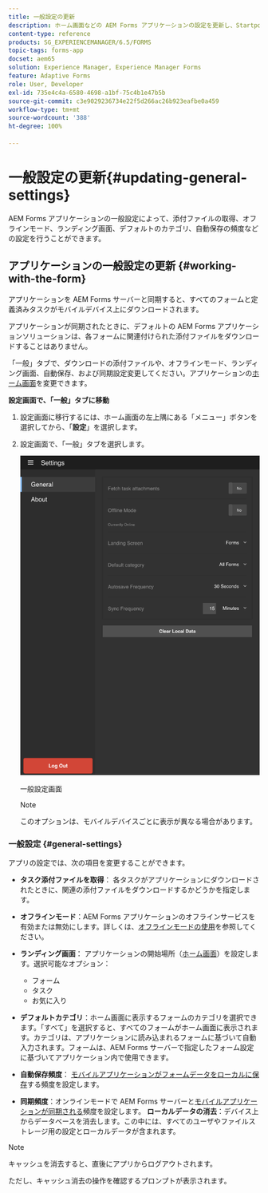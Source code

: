 ```yaml
---
title: 一般設定の更新
description: ホーム画面などの AEM Forms アプリケーションの設定を更新し、Startpoints や添付ファイルのオプションを取得します
content-type: reference
products: SG_EXPERIENCEMANAGER/6.5/FORMS
topic-tags: forms-app
docset: aem65
solution: Experience Manager, Experience Manager Forms
feature: Adaptive Forms
role: User, Developer
exl-id: 735e4c4a-6580-4698-a1bf-75c4b1e47b5b
source-git-commit: c3e9029236734e22f5d266ac26b923eafbe0a459
workflow-type: tm+mt
source-wordcount: '388'
ht-degree: 100%

---
```


# 一般設定の更新{#updating-general-settings}

AEM Forms アプリケーションの一般設定によって、添付ファイルの取得、オフラインモード、ランディング画面、デフォルトのカテゴリ、自動保存の頻度などの設定を行うことができます。

## アプリケーションの一般設定の更新 {#working-with-the-form}

アプリケーションを AEM Forms サーバーと同期すると、すべてのフォームと定義済みタスクがモバイルデバイス上にダウンロードされます。

アプリケーションが同期されたときに、デフォルトの AEM Forms アプリケーションソリューションは、各フォームに関連付けられた添付ファイルをダウンロードすることはありません。

「一般」タブで、ダウンロードの添付ファイルや、オフラインモード、ランディング画面、自動保存、および同期設定変更してください。アプリケーションの[ホーム画面](../../forms/using/home-screen.md)を変更できます。

**設定画面で、「一般」タブに移動**

1. 設定画面に移行するには、ホーム画面の左上隅にある「メニュー」ボタンを選択してから、「**設定**」を選択します。
1. 設定画面で、「一般」タブを選択します。

   ![AEM Forms アプリケーションの一般設定](assets/gen-settings-1.png)

   一般設定画面

   >[!NOTE]
   >
   >このオプションは、モバイルデバイスごとに表示が異なる場合があります。

### 一般設定 {#general-settings}

アプリの設定では、次の項目を変更することができます。

* **タスク添付ファイルを取得**： 各タスクがアプリケーションにダウンロードされたときに、関連の添付ファイルをダウンロードするかどうかを指定します。
* **オフラインモード**：AEM Forms アプリケーションのオフラインサービスを有効または無効にします。詳しくは、[オフラインモードの使用](/help/forms/using/work-offline-mode.md)を参照してください。
* **ランディング画面**： アプリケーションの開始場所（[ホーム画面](../../forms/using/home-screen.md)）を設定します。選択可能なオプション：

   * フォーム
   * タスク
   * お気に入り

* **デフォルトカテゴリ**：ホーム画面に表示するフォームのカテゴリを選択できます。「すべて」を選択すると、すべてのフォームがホーム画面に表示されます。カテゴリは、アプリケーションに読み込まれるフォームに基づいて自動入力されます。フォームは、AEM Forms サーバーで指定したフォーム設定に基づいてアプリケーション内で使用できます。

* **自動保存頻度**： [モバイルアプリケーションがフォームデータをローカルに保存](../../forms/using/autosave-data-app.md)する頻度を設定します。
* **同期頻度**：オンラインモードで AEM Forms サーバーと[モバイルアプリケーションが同期される](../../forms/using/sync-app.md)頻度を設定します。
  **ローカルデータの消去**：デバイス上からデータベースを消去します。この中には、すべてのユーザやファイルストレージ用の設定とローカルデータが含まれます。 

>[!NOTE]
>
>キャッシュを消去すると、直後にアプリからログアウトされます。
>
>ただし、キャッシュ消去の操作を確認するプロンプトが表示されます。
